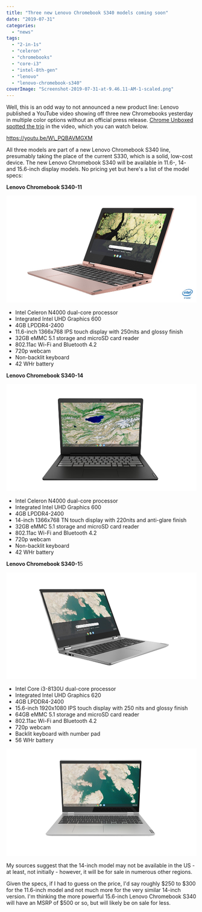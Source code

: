 ```yaml
---
title: "Three new Lenovo Chromebook S340 models coming soon"
date: "2019-07-31"
categories: 
  - "news"
tags: 
  - "2-in-1s"
  - "celeron"
  - "chromebooks"
  - "core-i3"
  - "intel-8th-gen"
  - "lenovo"
  - "lenovo-chromebook-s340"
coverImage: "Screenshot-2019-07-31-at-9.46.11-AM-1-scaled.png"
---
```


Well, this is an odd way to not announced a new product line: Lenovo published a YouTube video showing off three new Chromebooks yesterday in multiple color options without an official press release. [Chrome Unboxed spotted the trio](https://chromeunboxed.com/lenovo-debuts-entirely-new-lineup-of-colorful-8th-gen-intel-chromebooks/) in the video, which you can watch below.

https://youtu.be/W\_PQBAVMGXM

All three models are part of a new Lenovo Chromebook S340 line, presumably taking the place of the current S330, which is a solid, low-cost device. The new Lenovo Chromebook S340 will be available in 11.6-, 14- and 15.6-inch display models. No pricing yet but here's a list of the model specs:

**Lenovo Chromebook S340-11**

![](images/03_chromebook_c340_11_sand_pink_front_facing_left-1.jpg)

- Intel Celeron N4000 dual-core processor
- Integrated Intel UHD Graphics 600
- 4GB LPDDR4-2400
- 11.6-inch 1366x768 IPS touch display with 250nits and glossy finish
- 32GB eMMC 5.1 storage and microSD card reader
- 802.11ac Wi-Fi and Bluetooth 4.2
- 720p webcam
- Non-backlit keyboard
- 42 WHr battery

**Lenovo Chromebook S340-14**

![](images/02_-chromebook_s340_14_onyx_black_front_facing_jd.jpg)

- Intel Celeron N4000 dual-core processor
- Integrated Intel UHD Graphics 600
- 4GB LPDDR4-2400
- 14-inch 1366x768 TN touch display with 220nits and anti-glare finish
- 32GB eMMC 5.1 storage and microSD card reader
- 802.11ac Wi-Fi and Bluetooth 4.2
- 720p webcam
- Non-backlit keyboard
- 42 WHr battery

**Lenovo Chromebook S340-1**5

![](images/s340-15-angle.jpg)

- Intel Core i3-8130U dual-core processor
- Integrated Intel UHD Graphics 620
- 4GB LPDDR4-2400
- 15.6-inch 1920x1080 IPS touch display with 250 nits and glossy finish
- 64GB eMMC 5.1 storage and microSD card reader
- 802.11ac Wi-Fi and Bluetooth 4.2
- 720p webcam
- Backlit keyboard with number pad
- 56 WHr battery

![](images/s340-15-front-1.jpg)

My sources suggest that the 14-inch model may not be available in the US - at least, not initially - however, it will be for sale in numerous other regions.

Given the specs, if I had to guess on the price, I'd say roughly $250 to $300 for the 11.6-inch model and not much more for the very similar 14-inch version. I'm thinking the more powerful 15.6-inch Lenovo Chromebook S340 will have an MSRP of $500 or so, but will likely be on sale for less.
